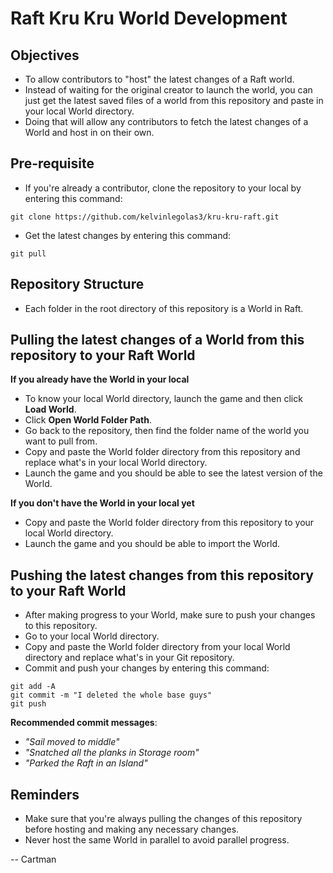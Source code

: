 # Raft Kru Kru World Development


## Objectives
- To allow contributors to "host" the latest changes of a Raft world. 
- Instead of waiting for the original creator to launch the world, you can just get the latest saved files of a world from this repository and paste in your local World directory.
- Doing that will allow any contributors to fetch the latest changes of a World and host in on their own.

## Pre-requisite
- If you're already a contributor, clone the repository to your local by entering this command: 
```
git clone https://github.com/kelvinlegolas3/kru-kru-raft.git
```
- Get the latest changes by entering this command: 
```
git pull
```

## Repository Structure
- Each folder in the root directory of this repository is a World in Raft.

## Pulling the latest changes of a World from this repository to your Raft World
**If you already have the World in your local**
- To know your local World directory, launch the game and then click **Load World**.
- Click **Open World Folder Path**. 
- Go back to the repository, then find the folder name of the world you want to pull from.
- Copy and paste the World folder directory from this repository and replace what's in your local World directory.
- Launch the game and you should be able to see the latest version of the World.

**If you don't have the World in your local yet**
- Copy and paste the World folder directory from this repository to your local World directory.
- Launch the game and you should be able to import the World.

## Pushing the latest changes from this repository to your Raft World
- After making progress to your World, make sure to push your changes to this repository.
- Go to your local World directory.
- Copy and paste the World folder directory from your local World directory and replace what's in your Git repository.
- Commit and push your changes by entering this command: 
```
git add -A
git commit -m "I deleted the whole base guys"
git push
```

**Recommended commit messages**:
- _"Sail moved to middle"_
- _"Snatched all the planks in Storage room"_
- _"Parked the Raft in an Island"_

## Reminders
- Make sure that you're always pulling the changes of this repository before hosting and making any necessary changes.
- Never host the same World in parallel to avoid parallel progress.

-- Cartman
